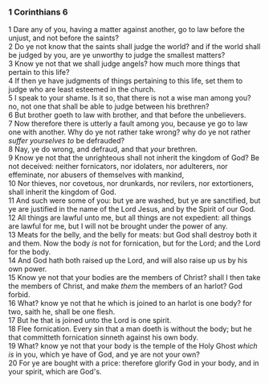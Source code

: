 ### 1 Corinthians 6

1 Dare any of you, having a matter against another, go to law before the unjust, and not before the saints?  
2 Do ye not know that the saints shall judge the world? and if the world shall be judged by you, are ye unworthy to judge the smallest matters?  
3 Know ye not that we shall judge angels? how much more things that pertain to this life?  
4 If then ye have judgments of things pertaining to this life, set them to judge who are least esteemed in the church.  
5 I speak to your shame. Is it so, that there is not a wise man among you? no, not one that shall be able to judge between his brethren?  
6 But brother goeth to law with brother, and that before the unbelievers.  
7 Now therefore there is utterly a fault among you, because ye go to law one with another. Why do ye not rather take wrong? why do ye not rather *suffer yourselves to* be defrauded?  
8 Nay, ye do wrong, and defraud, and that *your* brethren.  
9 Know ye not that the unrighteous shall not inherit the kingdom of God? Be not deceived: neither fornicators, nor idolaters, nor adulterers, nor effeminate, nor abusers of themselves with mankind,  
10 Nor thieves, nor covetous, nor drunkards, nor revilers, nor extortioners, shall inherit the kingdom of God.  
11 And such were some of you: but ye are washed, but ye are sanctified, but ye are justified in the name of the Lord Jesus, and by the Spirit of our God.  
12 All things are lawful unto me, but all things are not expedient: all things are lawful for me, but I will not be brought under the power of any.  
13 Meats for the belly, and the belly for meats: but God shall destroy both it and them. Now the body *is* not for fornication, but for the Lord; and the Lord for the body.  
14 And God hath both raised up the Lord, and will also raise up us by his own power.  
15 Know ye not that your bodies are the members of Christ? shall I then take the members of Christ, and make *them* the members of an harlot? God forbid.  
16 What? know ye not that he which is joined to an harlot is one body? for two, saith he, shall be one flesh.  
17 But he that is joined unto the Lord is one spirit.  
18 Flee fornication. Every sin that a man doeth is without the body; but he that committeth fornication sinneth against his own body.  
19 What? know ye not that your body is the temple of the Holy Ghost *which is* in you, which ye have of God, and ye are not your own?  
20 For ye are bought with a price: therefore glorify God in your body, and in your spirit, which are God's.  
